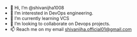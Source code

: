 - 👋 Hi, I’m @shivanijha1008
- 👀 I’m interested in DevOps engineering.
- 🌱 I’m currently learning VCS
- 💞️ I’m looking to collaborate on Devops projects.
- 📫 Reach me on my email shivanijha.official01@gmail.com 

<!---
shivanijha1008/shivanijha1008 is a ✨ special ✨ repository because its `README.md` (this file) appears on your GitHub profile.
You can click the Preview link to take a look at your changes.
--->
